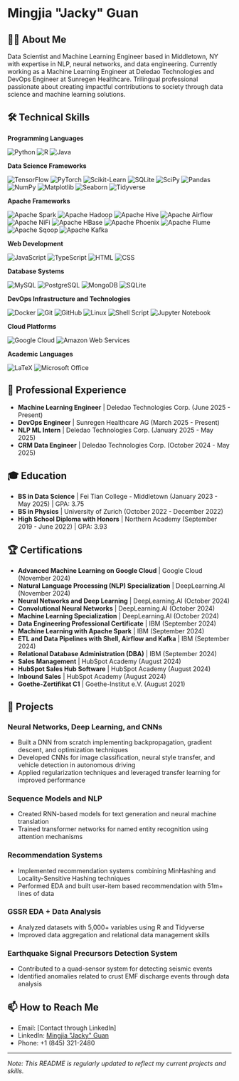 # Mingjia "Jacky" Guan

## 👨‍💻 About Me

Data Scientist and Machine Learning Engineer based in Middletown, NY with expertise in NLP, neural networks, and data engineering. Currently working as a Machine Learning Engineer at Deledao Technologies and DevOps Engineer at Sunregen Healthcare. Trilingual professional passionate about creating impactful contributions to society through data science and machine learning solutions.

## 🛠️ Technical Skills

**Programming Languages**

![Python](https://img.shields.io/badge/Python-3776AB?style=for-the-badge&logo=python&logoColor=white)
![R](https://img.shields.io/badge/R-276DC3?style=for-the-badge&logo=r&logoColor=white)
![Java](https://img.shields.io/badge/Java-ED8B00?style=for-the-badge&logo=openjdk&logoColor=white)

**Data Science Frameworks**

![TensorFlow](https://img.shields.io/badge/TensorFlow-FF3F06?style=for-the-badge&logo=tensorflow&logoColor=white)
![PyTorch](https://img.shields.io/badge/PyTorch-EE4C2C?style=for-the-badge&logo=pytorch&logoColor=white)
![Scikit-Learn](https://img.shields.io/badge/scikit--learn-F7931E?style=for-the-badge&logo=scikit-learn&logoColor=white)
![SQLite](https://img.shields.io/badge/SQLite-07405E?style=for-the-badge&logo=sqlite&logoColor=white)
![SciPy](https://img.shields.io/badge/SciPy-654FF0?style=for-the-badge&logo=scipy&logoColor=white)
![Pandas](https://img.shields.io/badge/pandas-150458?style=for-the-badge&logo=pandas&logoColor=white)
![NumPy](https://img.shields.io/badge/numpy-013243?style=for-the-badge&logo=numpy&logoColor=white)
![Matplotlib](https://img.shields.io/badge/Matplotlib-11557c?style=for-the-badge&logo=matplotlib&logoColor=white)
![Seaborn](https://img.shields.io/badge/Seaborn-3776AB?style=for-the-badge&logo=python&logoColor=white)
![Tidyverse](https://img.shields.io/badge/Tidyverse-1A162D?style=for-the-badge&logo=r&logoColor=white)

**Apache Frameworks**

![Apache Spark](https://img.shields.io/badge/Apache%20Spark-FDEE21?style=for-the-badge&logo=apachespark&logoColor=black)
![Apache Hadoop](https://img.shields.io/badge/Apache%20Hadoop-66CCFF?style=for-the-badge&logo=apachehadoop&logoColor=black)
![Apache Hive](https://img.shields.io/badge/Apache%20Hive-FDEE21?style=for-the-badge&logo=apachehive&logoColor=black)
![Apache Airflow](https://img.shields.io/badge/Apache%20Airflow-017CEE?style=for-the-badge&logo=Apache%20Airflow&logoColor=white)
![Apache NiFi](https://img.shields.io/badge/Apache%20NiFi-728E9B?style=for-the-badge&logo=apache&logoColor=white)
![Apache HBase](https://img.shields.io/badge/Apache%20HBase-509ECE?style=for-the-badge&logo=hbase&logoColor=white)
![Apache Phoenix](https://img.shields.io/badge/Apache%20Phoenix-F66F07?style=for-the-badge&logo=phoenix&logoColor=white)
![Apache Flume](https://img.shields.io/badge/Apache%20Flume-007DAB?style=for-the-badge&logo=apacheflume&logoColor=white)
![Apache Sqoop](https://img.shields.io/badge/Apache%20Sqoop-46A508?style=for-the-badge&logo=sqoop&logoColor=white)
![Apache Kafka](https://img.shields.io/badge/Apache%20Kafka-231F20?style=for-the-badge&logo=apachekafka&logoColor=white)

**Web Development**

![JavaScript](https://img.shields.io/badge/JavaScript-F7DF1E?style=for-the-badge&logo=javascript&logoColor=black)
![TypeScript](https://img.shields.io/badge/TypeScript-007ACC?style=for-the-badge&logo=typescript&logoColor=white)
![HTML](https://img.shields.io/badge/HTML5-E34F26?style=for-the-badge&logo=html5&logoColor=white)
![CSS](https://img.shields.io/badge/CSS3-1572B6?style=for-the-badge&logo=css3&logoColor=white)

**Database Systems**

![MySQL](https://img.shields.io/badge/MySQL-4479A1?style=for-the-badge&logo=mysql&logoColor=white)
![PostgreSQL](https://img.shields.io/badge/PostgreSQL-316192?style=for-the-badge&logo=postgresql&logoColor=white)
![MongoDB](https://img.shields.io/badge/MongoDB-4EA94B?style=for-the-badge&logo=mongodb&logoColor=white)
![SQLite](https://img.shields.io/badge/SQLite-07405E?style=for-the-badge&logo=sqlite&logoColor=white)

**DevOps Infrastructure and Technologies**

![Docker](https://img.shields.io/badge/Docker-2CA5E0?style=for-the-badge&logo=docker&logoColor=white)
![Git](https://img.shields.io/badge/Git-F05032?style=for-the-badge&logo=git&logoColor=white)
![GitHub](https://img.shields.io/badge/GitHub-100000?style=for-the-badge&logo=github&logoColor=white)
![Linux](https://img.shields.io/badge/Linux-FCC624?style=for-the-badge&logo=linux&logoColor=black)
![Shell Script](https://img.shields.io/badge/Shell_Script-121011?style=for-the-badge&logo=gnu-bash&logoColor=white)
![Jupyter Notebook](https://img.shields.io/badge/Jupyter-F37626?style=for-the-badge&logo=jupyter&logoColor=white)

**Cloud Platforms**

![Google Cloud](https://img.shields.io/badge/Google_Cloud-4285F4?style=for-the-badge&logo=google-cloud&logoColor=white)
![Amazon Web Services](https://img.shields.io/badge/AWS-232F3E?style=for-the-badge&logo=amazonwebservices&logoColor=white)

**Academic Languages**

![LaTeX](https://img.shields.io/badge/LaTeX-008080?style=for-the-badge&logo=latex&logoColor=white)
![Microsoft Office](https://img.shields.io/badge/Microsoft_Office-D83B01?style=for-the-badge&logo=microsoft-office&logoColor=white)




## 💼 Professional Experience

- **Machine Learning Engineer** | Deledao Technologies Corp. (June 2025 - Present)
- **DevOps Engineer** | Sunregen Healthcare AG (March 2025 - Present)
- **NLP ML Intern** | Deledao Technologies Corp. (January 2025 - May 2025)
- **CRM Data Engineer** | Deledao Technologies Corp. (October 2024 - May 2025)

## 🎓 Education

- **BS in Data Science** | Fei Tian College - Middletown (January 2023 - May 2025) | GPA: 3.75
- **BS in Physics** | University of Zurich (October 2022 - December 2022)
- **High School Diploma with Honors** | Northern Academy (September 2019 - June 2022) | GPA: 3.93

## 🏆 Certifications

- **Advanced Machine Learning on Google Cloud** | Google Cloud (November 2024)
- **Natural Language Processing (NLP) Specialization** | DeepLearning.AI (November 2024)
- **Neural Networks and Deep Learning** | DeepLearning.AI (October 2024)
- **Convolutional Neural Networks** | DeepLearning.AI (October 2024)
- **Machine Learning Specialization** | DeepLearning.AI (October 2024)
- **Data Engineering Professional Certificate** | IBM (September 2024)
- **Machine Learning with Apache Spark** | IBM (September 2024)
- **ETL and Data Pipelines with Shell, Airflow and Kafka** | IBM (September 2024)
- **Relational Database Administration (DBA)** | IBM (September 2024)
- **Sales Management** | HubSpot Academy (August 2024)
- **HubSpot Sales Hub Software** | HubSpot Academy (August 2024)
- **Inbound Sales** | HubSpot Academy (August 2024)
- **Goethe-Zertifikat C1** | Goethe-Institut e.V. (August 2021)

## 🚀 Projects

### Neural Networks, Deep Learning, and CNNs
- Built a DNN from scratch implementing backpropagation, gradient descent, and optimization techniques
- Developed CNNs for image classification, neural style transfer, and vehicle detection in autonomous driving
- Applied regularization techniques and leveraged transfer learning for improved performance

### Sequence Models and NLP
- Created RNN-based models for text generation and neural machine translation
- Trained transformer networks for named entity recognition using attention mechanisms

### Recommendation Systems
- Implemented recommendation systems combining MinHashing and Locality-Sensitive Hashing techniques
- Performed EDA and built user-item based recommendation with 51m+ lines of data

### GSSR EDA + Data Analysis
- Analyzed datasets with 5,000+ variables using R and Tidyverse
- Improved data aggregation and relational data management skills

### Earthquake Signal Precursors Detection System
- Contributed to a quad-sensor system for detecting seismic events
- Identified anomalies related to crust EMF discharge events through data analysis

## 📫 How to Reach Me

- Email: [Contact through LinkedIn]
- LinkedIn: [Mingjia "Jacky" Guan](https://www.linkedin.com/in/mingjia-jacky-guan/)
- Phone: +1 (845) 321-2480

---

*Note: This README is regularly updated to reflect my current projects and skills.*
